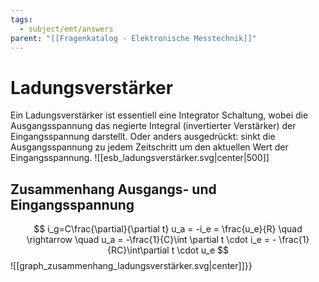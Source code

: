 ```yaml
---
tags:
  - subject/emt/answers
parent: "[[Fragenkatalog - Elektronische Messtechnik]]"
---
```


# Ladungsverstärker
Ein Ladungsverstärker ist essentiell eine Integrator Schaltung, wobei die Ausgangsspannung das negierte Integral (invertierter Verstärker) der Eingangsspannung darstellt. Oder anders ausgedrückt: sinkt die Ausgangsspannung zu jedem Zeitschritt um den aktuellen Wert der Eingangsspannung.
![[esb_ladungsverstärker.svg|center|500]]
## Zusammenhang Ausgangs- und Eingangsspannung
$$
	i_g=C\frac{\partial}{\partial t} u_a = -i_e = \frac{u_e}{R}
	\quad \rightarrow \quad
	u_a = -\frac{1}{C}\int \partial t \cdot i_e = - \frac{1}{RC}\int\partial t \cdot u_e
$$
![[graph_zusammenhang_ladungsverstärker.svg|center]]}}